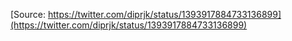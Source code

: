 [Source: https://twitter.com/diprjk/status/1393917884733136899](https://twitter.com/diprjk/status/1393917884733136899)